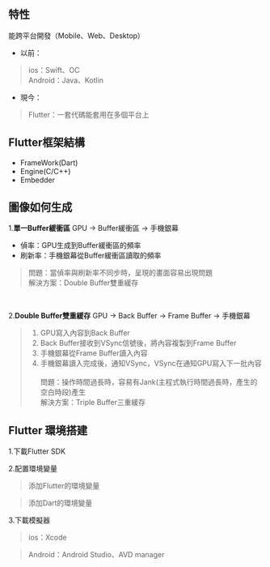 ## 特性
能跨平台開發（Mobile、Web、Desktop）

* 以前：<br>
> ios：Swift、OC<br>
> Android：Java、Kotlin

* 現今：<br>
> Flutter：一套代碼能套用在多個平台上

## Flutter框架結構
* FrameWork(Dart)
* Engine(C/C++)
* Embedder

## 圖像如何生成
1.**單一Buffer緩衝區**
GPU -> Buffer緩衝區 -> 手機銀幕
* 偵率：GPU生成到Buffer緩衝區的頻率
* 刷新率：手機銀幕從Buffer緩衝區讀取的頻率
> 問題：當偵率與刷新率不同步時，呈現的畫面容易出現問題<br>
> 解決方案：Double Buffer雙重緩存
<br>

2.**Double Buffer雙重緩存**
GPU -> Back Buffer -> Frame Buffer -> 手機銀幕
> 1. GPU寫入內容到Back Buffer
> 2. Back Buffer接收到VSync信號後，將內容複製到Frame Buffer
> 3. 手機銀幕從Frame Buffer讀入內容
> 4. 手機銀幕讀入完成後，通知VSync，VSync在通知GPU寫入下一批內容<br><br>
> 問題：操作時間過長時，容易有Jank(主程式執行時間過長時，產生的空白時段)產生<br>
> 解決方案：Triple Buffer三重緩存

## Flutter 環境搭建
1.下載Flutter SDK

2.配置環境變量

> 添加Flutter的環境變量<br>

> 添加Dart的環境變量

3.下載模擬器

> ios：Xcode<br>

> Android：Android Studio、AVD manager
